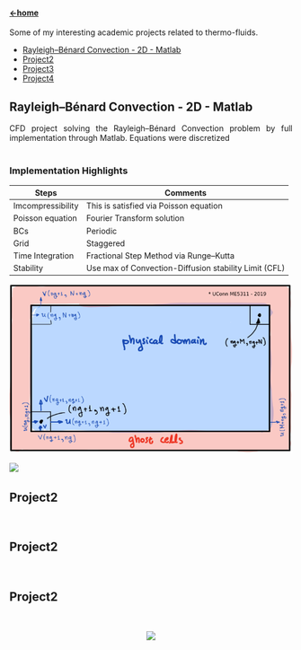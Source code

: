 #### [←home](../README.md)

Some of my interesting academic projects related to thermo-fluids. 
 
+ [Rayleigh–Bénard Convection - 2D - Matlab](#Section1)
+ [Project2](#Section2)
+ [Project3](#Section3)
+ [Project4](#Section4)

## <a name="section1"><a/>Rayleigh–Bénard Convection - 2D - Matlab
<div style="text-align: justify">
CFD project solving the Rayleigh–Bénard Convection problem by full implementation through Matlab. Equations were discretized 
</div><br/>

### Implementation Highlights
 
| Steps | Comments |
| ------ | ----------- |
| Imcompressibility   | This is satisfied via Poisson equation |
| Poisson equation  | Fourier Transform solution |
| BCs | Periodic |
| Grid  | Staggered |
| Time Integration    |  Fractional Step Method via Runge–Kutta  |
| Stability    |  Use max of Convection-Diffusion stability Limit  (CFL)  |
 
 <p align="left"><img src="../pics/cfddomain.png" width="600"/></p>
 <p align="left"><img src="../pics/OneTenthSec5.gif" width="600"/></p>
 
## <a name="section2"><a/>Project2
<div style="text-align: justify">

  
</div><br/>
  
## <a name="section3"><a/>Project2
<div style="text-align: justify">

  
</div><br/>
  
  
## <a name="section4"><a/>Project2
<div style="text-align: justify">

  
</div><br/>
 
 <p align="center"><img src="../pics/compTEST.png"/></p>
